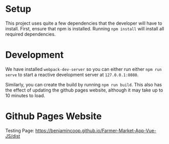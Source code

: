 # Setup
This project uses quite a few dependencies that the developer will have to install.
First, ensure that npm is installed. Running `npm install` will install all required
dependencies.

# Development
We have installed `webpack-dev-server` so you can either run either `npm run serve`
to start a reactive development server at `127.0.0.1:8080`.

Similarly, you can create the build by running `npm run build`. This also has the
effect of updating the github pages website, although it may take up to 10 minutes
to load.

# Github Pages Website
Testing Page: https://benjamincoop.github.io/Farmer-Market-App-Vue-JS/dist
